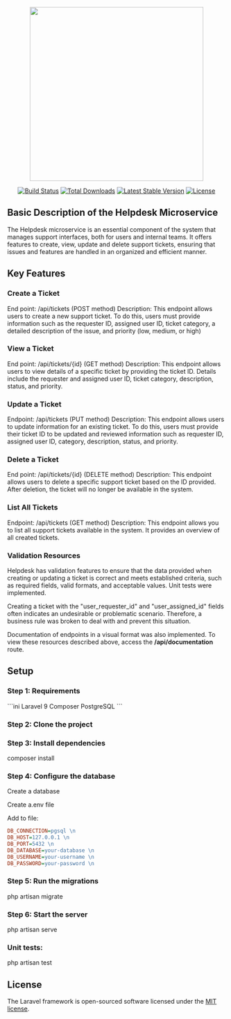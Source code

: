 <p align="center"><a href="https://laravel.com" target="_blank"><img src="https://raw.githubusercontent.com/laravel/art/master/logo-lockup/5%20SVG/2%20CMYK/1%20Full%20Color/laravel-logolockup-cmyk-red.svg" width="400"></a></p>

<p align="center">
<a href="https://travis-ci.org/laravel/framework"><img src="https://travis-ci.org/laravel/framework.svg" alt="Build Status"></a>
<a href="https://packagist.org/packages/laravel/framework"><img src="https://img.shields.io/packagist/dt/laravel/framework" alt="Total Downloads"></a>
<a href="https://packagist.org/packages/laravel/framework"><img src="https://img.shields.io/packagist/v/laravel/framework" alt="Latest Stable Version"></a>
<a href="https://packagist.org/packages/laravel/framework"><img src="https://img.shields.io/packagist/l/laravel/framework" alt="License"></a>
</p>

<h2>
    Basic Description of the Helpdesk Microservice
</h2>
<p>
The Helpdesk microservice is an essential component of the system that manages support interfaces, both for users and internal teams. It offers features to create, view, update and delete support tickets, ensuring that issues and features are handled in an organized and efficient manner.
</p>

<h2>Key Features</h2>

<h3>Create a Ticket</h3>
<p>
End point: /api/tickets (POST method)
Description: This endpoint allows users to create a new support ticket. To do this, users must provide information such as the requester ID, assigned user ID, ticket category, a detailed description of the issue, and priority (low, medium, or high)
</p>

<h3>View a Ticket</h3>
<p>
End point: /api/tickets/{id} (GET method)
Description: This endpoint allows users to view details of a specific ticket by providing the ticket ID. Details include the requester and assigned user ID, ticket category, description, status, and priority.
</p>

<h3>Update a Ticket</h3>
<p>
Endpoint: /api/tickets (PUT method)
Description: This endpoint allows users to update information for an existing ticket. To do this, users must provide their ticket ID to be updated and reviewed information such as requester ID, assigned user ID, category, description, status, and priority.
</p>

<h3>Delete a Ticket</h3>
<p>
End point: /api/tickets/{id} (DELETE method)
Description: This endpoint allows users to delete a specific support ticket based on the ID provided. After deletion, the ticket will no longer be available in the system. 
</p>

<h3>List All Tickets</h3>
<p>
Endpoint: /api/tickets (GET method)
Description: This endpoint allows you to list all support tickets available in the system. It provides an overview of all created tickets.
</p>

<h3>Validation Resources</h3>
<p>
Helpdesk has validation features to ensure that the data provided when creating or updating a ticket is correct and meets established criteria, such as required fields, valid formats, and acceptable values. Unit tests were implemented.
</p>

<p>
Creating a ticket with the "user_requester_id" and "user_assigned_id" fields often indicates an undesirable or problematic scenario. Therefore, a business rule was broken to deal with and prevent this situation.
</p>

<p>
    Documentation of endpoints in a visual format was also implemented. To view these resources described above, access the <strong>/api/documentation</strong> route.
</p>

<h2>Setup</h3>

<h3>Step 1: Requirements</h3>
<p>
```ini
Laravel 9 
Composer 
PostgreSQL 
```
</p>

<h3>
Step 2: Clone the project  
</h3>

<h3>
Step 3: Install dependencies
</h3>
<p>
composer install
</p>

<h3>
Step 4: Configure the database
</h3>
<p>Create a database</p>
<p>Create a.env file</p>
<p>Add to file:</p>

```ini
DB_CONNECTION=pgsql \n
DB_HOST=127.0.0.1 \n
DB_PORT=5432 \n
DB_DATABASE=your-database \n
DB_USERNAME=your-username \n
DB_PASSWORD=your-password \n
```

<h3>
Step 5: Run the migrations
</h3>
<p>php artisan migrate</p>

<h3>
Step 6: Start the server
</h3>
<p>php artisan serve</p>

<h3>
Unit tests:
</h3>
<p>php artisan test</p>

## License

The Laravel framework is open-sourced software licensed under the [MIT license](https://opensource.org/licenses/MIT).
